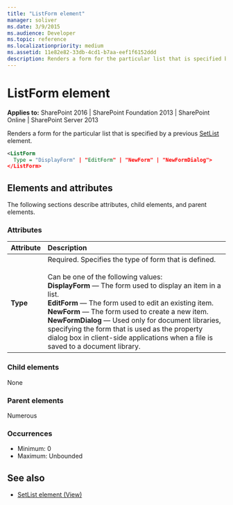 ```yaml
---
title: "ListForm element"
manager: soliver
ms.date: 3/9/2015
ms.audience: Developer
ms.topic: reference
ms.localizationpriority: medium
ms.assetid: 11e82e82-33db-4cd1-b7aa-eef1f6152ddd
description: Renders a form for the particular list that is specified by a previous SetList element.
---
```


# ListForm element

**Applies to:** SharePoint 2016 | SharePoint Foundation 2013 | SharePoint Online | SharePoint Server 2013

Renders a form for the particular list that is specified by a previous [SetList](setlist-element-view.md) element.

```XML
<ListForm
  Type = "DisplayForm" | "EditForm" | "NewForm" | "NewFormDialog">
</ListForm>
```

## Elements and attributes

The following sections describe attributes, child elements, and parent elements.

### Attributes

|**Attribute**|**Description**|
|:-----|:-----|
|**Type** <br/> |Required. Specifies the type of form that is defined.<br/><br/>Can be one of the following values:  <br/> **DisplayForm** — The form used to display an item in a list.  <br/> **EditForm** — The form used to edit an existing item.  <br/> **NewForm** — The form used to create a new item.  <br/> **NewFormDialog** — Used only for document libraries, specifying the form that is used as the property dialog box in client-side applications when a file is saved to a document library.  <br/> |

### Child elements

None

### Parent elements

Numerous

### Occurrences

- Minimum: 0
- Maximum: Unbounded

## See also

- [SetList element (View)](setlist-element-view.md)
